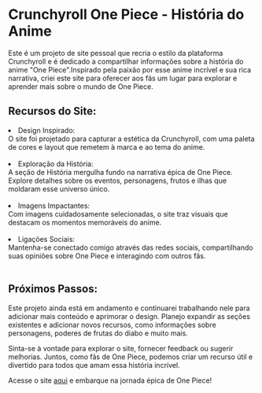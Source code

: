 # Crunchyroll One Piece - História do Anime
Este é um projeto de site pessoal que recria o estilo da plataforma Crunchyroll e é dedicado a compartilhar informações sobre a história do anime "One Piece".Inspirado pela paixão por esse anime incrível e sua rica narrativa, criei este site para oferecer aos fãs um lugar para explorar e aprender mais sobre o mundo de One Piece.

## Recursos do Site:

<li>Design Inspirado:</li> O site foi projetado para capturar a estética da Crunchyroll, com uma paleta de cores e layout que remetem à marca e ao tema do anime.
<br>
</br>
<li>Exploração da História:</li>A seção de História mergulha fundo na narrativa épica de One Piece. Explore detalhes sobre os eventos, personagens, frutos e ilhas que moldaram esse universo único.
<br>
</br>
<li>Imagens Impactantes:</li> Com imagens cuidadosamente selecionadas, o site traz visuais que destacam os momentos memoráveis do anime.
<br>
</br>
<li>Ligações Sociais:</li>Mantenha-se conectado comigo através das redes sociais, compartilhando suas opiniões sobre One Piece e interagindo com outros fãs.
<br>
</br>

## Próximos Passos:
Este projeto ainda está em andamento e continuarei trabalhando nele para adicionar mais conteúdo e aprimorar o design. Planejo expandir as seções existentes e adicionar novos recursos, como informações sobre personagens, poderes de frutas do diabo e muito mais.

Sinta-se à vontade para explorar o site, fornecer feedback ou sugerir melhorias. Juntos, como fãs de One Piece, podemos criar um recurso útil e divertido para todos que amam essa história incrível.

Acesse o site [aqui](https://www.meusite.com) e embarque na jornada épica de One Piece!


